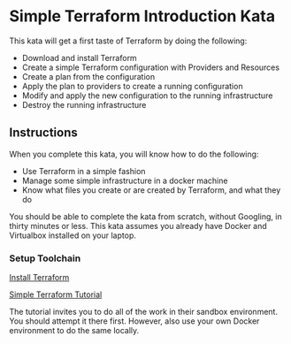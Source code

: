 # Simple Terraform Introduction Kata

This kata will get a first taste of Terraform by doing the following:

* Download and install Terraform
* Create a simple Terraform configuration with Providers and Resources
* Create a plan from the configuration
* Apply the plan to providers to create a running configuration
* Modify and apply the new configuration to the running infrastructure
* Destroy the running infrastructure

## Instructions

When you complete this kata, you will know how to do the following:

* Use Terraform in a simple fashion
* Manage some simple infrastructure in a docker machine
* Know what files you create or are created by Terraform, and what they do

You should be able to complete the kata from scratch, without Googling, in
thirty minutes or less. This kata assumes you already have Docker and Virtualbox
installed on your laptop.


### Setup Toolchain
[Install Terraform](https://www.terraform.io/downloads.html)

[Simple Terraform Tutorial](https://www.katacoda.com/courses/terraform/deploy-nginx)

The tutorial invites you to do all of the work in their sandbox environment.  You
should attempt it there first.  However, also use your own Docker environment to
do the same locally.

